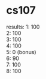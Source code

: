 # cs107

results:
1: 100<br/>
2: 100<br/>
3: 100<br/>
4: 100<br/>
5: 0 (bonus)<br/>
6: 90<br/>
7: 100<br/>
8: 100<br/>
